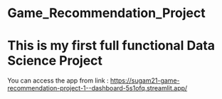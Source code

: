 # Game_Recommendation_Project
# This is my first full functional Data Science Project
You can access the app from link :  https://sugam21-game-recommendation-project-1--dashboard-5s1ofq.streamlit.app/
